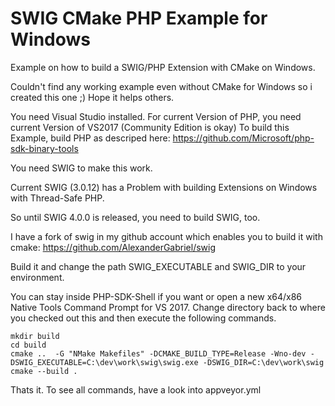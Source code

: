 # SWIG CMake PHP Example for Windows
Example on how to build a SWIG/PHP Extension with CMake on Windows.

Couldn't find any working example even without CMake for Windows so i created this one ;)
Hope it helps others.

You need Visual Studio installed.
For current Version of PHP, you need current Version of VS2017 (Community Edition is okay) 
To build this Example, build PHP as descriped here: https://github.com/Microsoft/php-sdk-binary-tools

You need SWIG to make this work.

Current SWIG (3.0.12) has a Problem with building Extensions on Windows with Thread-Safe PHP.

So until SWIG 4.0.0 is released, you need to build SWIG, too.

I have a fork of swig in my github account which enables you to build it with cmake: https://github.com/AlexanderGabriel/swig

Build it and change the path SWIG_EXECUTABLE and SWIG_DIR to your environment.

You can stay inside PHP-SDK-Shell if you want or open a new x64/x86 Native Tools Command Prompt for VS 2017.
Change directory back to where you checked out this and then execute the following commands.

```
mkdir build
cd build
cmake ..  -G "NMake Makefiles" -DCMAKE_BUILD_TYPE=Release -Wno-dev -DSWIG_EXECUTABLE=C:\dev\work\swig\swig.exe -DSWIG_DIR=C:\dev\work\swig
cmake --build .
```

Thats it.
To see all commands, have a look into appveyor.yml